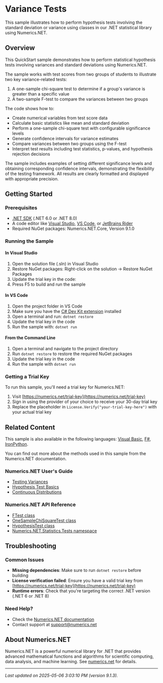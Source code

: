 # Variance Tests

This sample illustrates how to perform hypothesis tests involving the standard deviation or variance using classes in our .NET statistical library using Numerics.NET.

## Overview

This QuickStart sample demonstrates how to perform statistical hypothesis tests involving variances and 
standard deviations using Numerics.NET.

The sample works with test scores from two groups of students to illustrate two key variance-related 
tests:

1. A one-sample chi-square test to determine if a group's variance is greater than a specific value
2. A two-sample F-test to compare the variances between two groups

The code shows how to:
- Create numerical variables from test score data
- Calculate basic statistics like mean and standard deviation
- Perform a one-sample chi-square test with configurable significance levels
- Generate confidence intervals for variance estimates
- Compare variances between two groups using the F-test
- Interpret test results including test statistics, p-values, and hypothesis rejection decisions

The sample includes examples of setting different significance levels and obtaining corresponding 
confidence intervals, demonstrating the flexibility of the testing framework. All results are clearly
formatted and displayed with appropriate precision.


## Getting Started

### Prerequisites

- [.NET SDK](https://dotnet.microsoft.com/download) (.NET 6.0 or .NET 8.0)
- A code editor like [Visual Studio](https://visualstudio.microsoft.com/), [VS Code](https://code.visualstudio.com/), or [JetBrains Rider](https://www.jetbrains.com/rider/)
- Required NuGet packages: Numerics.NET.Core, Version 9.1.0

### Running the Sample

#### In Visual Studio
1. Open the solution file (.sln) in Visual Studio
2. Restore NuGet packages: Right-click on the solution → Restore NuGet Packages
3. Update the trial key in the code:
4. Press F5 to build and run the sample

#### In VS Code

1. Open the project folder in VS Code
2. Make sure you have the [C# Dev Kit extension](https://marketplace.visualstudio.com/items?itemName=ms-dotnettools.csdevkit) installed
3. Open a terminal and run: `dotnet restore`
4. Update the trial key in the code 
5. Run the sample with: `dotnet run`

#### From the Command Line

1. Open a terminal and navigate to the project directory
2. Run `dotnet restore` to restore the required NuGet packages
3. Update the trial key in the code
4. Run the sample with `dotnet run`

### Getting a Trial Key

To run this sample, you'll need a trial key for Numerics.NET:

1. Visit [https://numerics.net/trial-key](https://numerics.net/trial-key)
2. Sign in using the provider of your choice to receive your 30-day trial key
3. Replace the placeholder in `License.Verify("your-trial-key-here")` with your actual trial key

## Related Content

This sample is also available in the following languages: 
[Visual Basic](https://github.com/NumericsDotNet/quickstart-visualbasic/tree/net462/statistics/hypothesis-tests/variance-tests), [F#](https://github.com/NumericsDotNet/quickstart-fsharp/tree/net462/statistics/hypothesis-tests/variance-tests), [IronPython](https://github.com/NumericsDotNet/quickstart-ironpython/tree/net462/statistics/hypothesis-tests/variance-tests).

You can find out more about the methods used in this sample from the Numerics.NET documentation.

### Numerics.NET User's Guide

- [Testing Variances](https://numerics.netstatistics/hypothesis-tests/testing-variances)
- [Hypothesis Test Basics](https://numerics.netstatistics/hypothesis-tests/hypothesis-test-basics)
- [Continuous Distributions](https://numerics.netstatistics/continuous-distributions/continuous-distributions)

### Numerics.NET API Reference

- [FTest class](https://numerics.net/documentation/latest/reference/numerics.net.statistics.tests.ftest)
- [OneSampleChiSquareTest class](https://numerics.net/documentation/latest/reference/numerics.net.statistics.tests.onesamplechisquaretest)
- [HypothesisTest class](https://numerics.net/documentation/latest/reference/numerics.net.statistics.tests.hypothesistest)
- [Numerics.NET.Statistics.Tests namespace](https://numerics.net/documentation/latest/reference/numerics.net.statistics.tests)


## Troubleshooting

### Common Issues

- **Missing dependencies**: Make sure to run `dotnet restore` before building
- **License verification failed**: Ensure you have a valid trial key from [https://numerics.net/trial-key](https://numerics.net/trial-key)
- **Runtime errors**: Check that you're targeting the correct .NET version (.NET 6 or .NET 8)

### Need Help?

- Check the [Numerics.NET documentation](https://numerics.net/documentation/)
- Contact support at [support@numerics.net](mailto:support@numerics.net?subject=VarianceTests%20QuickStart%20Sample%20%28C%23%29)

## About Numerics.NET

Numerics.NET is a powerful numerical library for .NET that provides advanced mathematical 
functions and algorithms for scientific computing, data analysis, and machine learning.
See [numerics.net](https://numerics.net) for details.

---

_Last updated on 2025-05-06 3:03:10 PM (version 9.1.3)._
